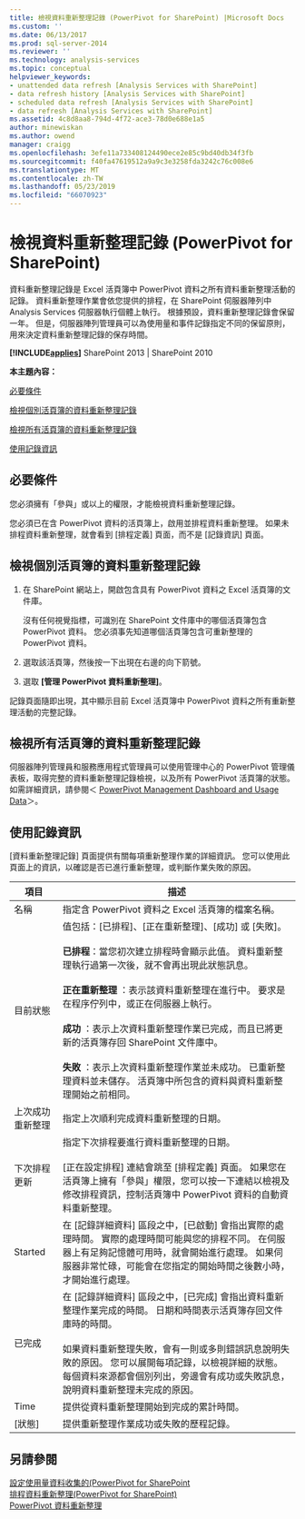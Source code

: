 ```yaml
---
title: 檢視資料重新整理記錄 (PowerPivot for SharePoint) |Microsoft Docs
ms.custom: ''
ms.date: 06/13/2017
ms.prod: sql-server-2014
ms.reviewer: ''
ms.technology: analysis-services
ms.topic: conceptual
helpviewer_keywords:
- unattended data refresh [Analysis Services with SharePoint]
- data refresh history [Analysis Services with SharePoint]
- scheduled data refresh [Analysis Services with SharePoint]
- data refresh [Analysis Services with SharePoint]
ms.assetid: 4c8d8aa8-794d-4f72-ace3-78d0e688e1a5
author: minewiskan
ms.author: owend
manager: craigg
ms.openlocfilehash: 3efe11a733408124490ece2e85c9bd40db34f3fb
ms.sourcegitcommit: f40fa47619512a9a9c3e3258fda3242c76c008e6
ms.translationtype: MT
ms.contentlocale: zh-TW
ms.lasthandoff: 05/23/2019
ms.locfileid: "66070923"
---
```

# <a name="view-data-refresh-history-powerpivot-for-sharepoint"></a>檢視資料重新整理記錄 (PowerPivot for SharePoint)
  資料重新整理記錄是 Excel 活頁簿中 PowerPivot 資料之所有資料重新整理活動的記錄。 資料重新整理作業會依您提供的排程，在 SharePoint 伺服器陣列中 Analysis Services 伺服器執行個體上執行。 根據預設，資料重新整理記錄會保留一年。 但是，伺服器陣列管理員可以為使用量和事件記錄指定不同的保留原則，用來決定資料重新整理記錄的保存時間。  
  
 **[!INCLUDE[applies](../../includes/applies-md.md)]**  SharePoint 2013 | SharePoint 2010  
  
 **本主題內容：**  
  
 [必要條件](#prereq)  
  
 [檢視個別活頁簿的資料重新整理記錄](#viewhistory)  
  
 [檢視所有活頁簿的資料重新整理記錄](#viewITOps)  
  
 [使用記錄資訊](#pageelements)  
  
##  <a name="prereq"></a> 必要條件  
 您必須擁有「參與」或以上的權限，才能檢視資料重新整理記錄。  
  
 您必須已在含 PowerPivot 資料的活頁簿上，啟用並排程資料重新整理。 如果未排程資料重新整理，就會看到 [排程定義] 頁面，而不是 [記錄資訊] 頁面。  
  
##  <a name="viewhistory"></a> 檢視個別活頁簿的資料重新整理記錄  
  
1.  在 SharePoint 網站上，開啟包含具有 PowerPivot 資料之 Excel 活頁簿的文件庫。  
  
     沒有任何視覺指標，可識別在 SharePoint 文件庫中的哪個活頁簿包含 PowerPivot 資料。 您必須事先知道哪個活頁簿包含可重新整理的 PowerPivot 資料。  
  
2.  選取該活頁簿，然後按一下出現在右邊的向下箭號。  
  
3.  選取 **[管理 PowerPivot 資料重新整理]**。  
  
 記錄頁面隨即出現，其中顯示目前 Excel 活頁簿中 PowerPivot 資料之所有重新整理活動的完整記錄。  
  
##  <a name="viewITOps"></a> 檢視所有活頁簿的資料重新整理記錄  
 伺服器陣列管理員和服務應用程式管理員可以使用管理中心的 PowerPivot 管理儀表板，取得完整的資料重新整理記錄檢視，以及所有 PowerPivot 活頁簿的狀態。 如需詳細資訊，請參閱＜ [PowerPivot Management Dashboard and Usage Data](power-pivot-management-dashboard-and-usage-data.md)＞。  
  
##  <a name="pageelements"></a> 使用記錄資訊  
 [資料重新整理記錄] 頁面提供有關每項重新整理作業的詳細資訊。 您可以使用此頁面上的資訊，以確認是否已進行重新整理，或判斷作業失敗的原因。  
  
|項目|描述|  
|----------|-----------------|  
|名稱|指定含 PowerPivot 資料之 Excel 活頁簿的檔案名稱。|  
|目前狀態|值包括：[已排程]、[正在重新整理]、[成功] 或 [失敗]。<br /><br /> **已排程**：當您初次建立排程時會顯示此值。 資料重新整理執行過第一次後，就不會再出現此狀態訊息。<br /><br /> **正在重新整理** ：表示該資料重新整理在進行中。 要求是在程序佇列中，或正在伺服器上執行。<br /><br /> **成功** ：表示上次資料重新整理作業已完成，而且已將更新的活頁簿存回 SharePoint 文件庫中。<br /><br /> **失敗** ：表示上次資料重新整理作業並未成功。 已重新整理資料並未儲存。 活頁簿中所包含的資料與資料重新整理開始之前相同。|  
|上次成功重新整理|指定上次順利完成資料重新整理的日期。|  
|下次排程更新|指定下次排程要進行資料重新整理的日期。<br /><br /> [正在設定排程] 連結會跳至 [排程定義] 頁面。 如果您在活頁簿上擁有「參與」權限，您可以按一下連結以檢視及修改排程資訊，控制活頁簿中 PowerPivot 資料的自動資料重新整理。|  
|Started|在 [記錄詳細資料] 區段之中，[已啟動] 會指出實際的處理時間。 實際的處理時間可能與您的排程不同。 在伺服器上有足夠記憶體可用時，就會開始進行處理。 如果伺服器非常忙碌，可能會在您指定的開始時間之後數小時，才開始進行處理。|  
|已完成|在 [記錄詳細資料] 區段之中，[已完成] 會指出資料重新整理作業完成的時間。 日期和時間表示活頁簿存回文件庫時的時間。<br /><br /> 如果資料重新整理失敗，會有一則或多則錯誤訊息說明失敗的原因。 您可以展開每項記錄，以檢視詳細的狀態。 每個資料來源都會個別列出，旁邊會有成功或失敗訊息，說明資料重新整理未完成的原因。|  
|Time|提供從資料重新整理開始到完成的累計時間。|  
|[狀態]|提供重新整理作業成功或失敗的歷程記錄。|  
  
## <a name="see-also"></a>另請參閱  
 [設定使用量資料收集的&#40;PowerPivot for SharePoint](configure-usage-data-collection-for-power-pivot-for-sharepoint.md)   
 [排程資料重新整理&#40;PowerPivot for SharePoint&#41;](../schedule-a-data-refresh-powerpivot-for-sharepoint.md)   
 [PowerPivot 資料重新整理](power-pivot-data-refresh.md)  
  
  
